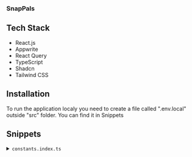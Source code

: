 ### SnapPals

## Tech Stack

- React.js
- Appwrite
- React Query
- TypeScript
- Shadcn
- Tailwind CSS

## Installation

To run the application localy you need to create a file called ".env.local" outside "src" folder. You can find it in Snippets

## Snippets

<details>
<summary><code>constants.index.ts</code></summary>

```typescript
VITE_APPWRITE_URL = 'https://cloud.appwrite.io/v1'
VITE_APPWRITE_PROJECT_ID = '66116552eaefd974a84a'
VITE_APPWRITE_DATABASE_ID = '6612fdf4daa1dd1c4f7c'
VITE_APPWRITE_STORAGE_ID = '6612fdb10abc46f655f7'
VITE_APPWRITE_USER_COLLECTION_ID = '6612fe3f8973886cb288'
VITE_APPWRITE_POST_COLLECTION_ID = '6612fe1c685733c2d2f2'
VITE_APPWRITE_SAVES_COLLECTION_ID = '6612fe50d4f9176cccd6'
```